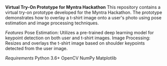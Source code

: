 **Virtual Try-On Prototype for Myntra Hackathon**
This repository contains a virtual try-on prototype developed for the Myntra Hackathon. The prototype demonstrates how to overlay a t-shirt image onto a user's photo using pose estimation and image processing techniques.

*Features*
Pose Estimation: Utilizes a pre-trained deep learning model for keypoint detection on both user and t-shirt images.
Image Processing: Resizes and overlays the t-shirt image based on shoulder keypoints detected from the user image.

*Requirements*
Python 3.6+
OpenCV
NumPy
Matplotlib
